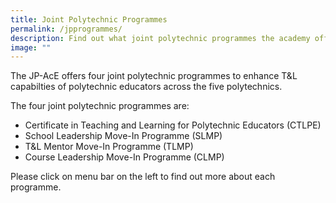 ```yaml
---
title: Joint Polytechnic Programmes
permalink: /jpprogrammes/
description: Find out what joint polytechnic programmes the academy offers!
image: ""
---
```

The JP-AcE offers four joint polytechnic programmes to enhance T&L capabilties of polytechnic educators across the five polytechnics.

The four joint polytechnic programmes are:
* Certificate in Teaching and Learning for Polytechnic Educators (CTLPE)
* School Leadership Move-In Programme (SLMP)
* T&L Mentor Move-In Programme (TLMP)
* Course Leadership Move-In Programme (CLMP)

Please click on menu bar on the left to find out more about each programme.





